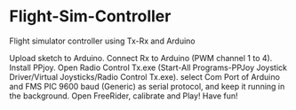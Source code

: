 # Flight-Sim-Controller
Flight simulator controller using Tx-Rx and Arduino

Upload sketch to Arduino.
Connect Rx to Arduino (PWM channel 1 to 4).
Install PPjoy.
Open Radio Control Tx.exe (Start-All Programs-PPJoy Joystick Driver/Virtual Joysticks/Radio Control Tx.exe).  select Com Port of Arduino and FMS PIC 9600 baud (Generic) as serial protocol, and keep it running in the background.
Open FreeRider, calibrate and Play!
Have fun!
